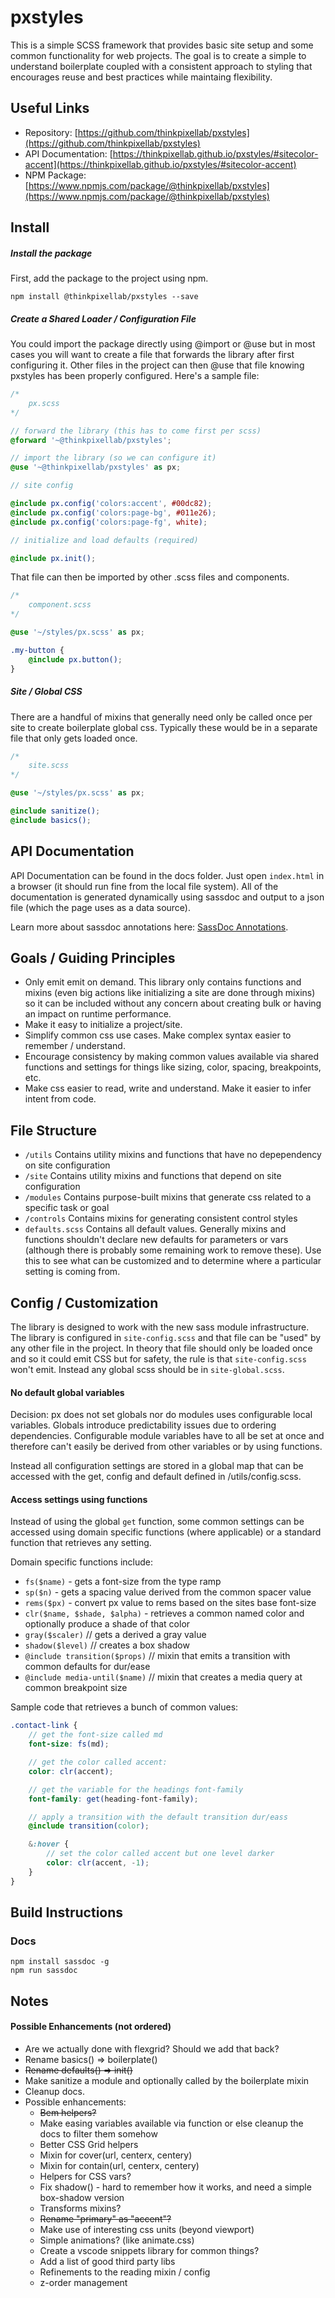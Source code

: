 # pxstyles

This is a simple SCSS framework that provides basic site setup and some common functionality for web
projects. The goal is to create a simple to understand boilerplate coupled with a consistent
approach to styling that encourages reuse and best practices while maintaing flexibility.

## Useful Links

-   Repository: [https://github.com/thinkpixellab/pxstyles](https://github.com/thinkpixellab/pxstyles)
-   API Documentation: [https://thinkpixellab.github.io/pxstyles/#sitecolor-accent](https://thinkpixellab.github.io/pxstyles/#sitecolor-accent)
-   NPM Package: [https://www.npmjs.com/package/@thinkpixellab/pxstyles](https://www.npmjs.com/package/@thinkpixellab/pxstyles)

## Install

##### Install the package

First, add the package to the project using npm.

```
npm install @thinkpixellab/pxstyles --save
```

##### Create a Shared Loader / Configuration File

You could import the package directly using @import or @use but in most cases you will want to
create a file that forwards the library after first configuring it. Other files in the project can
then @use that file knowing pxstyles has been properly configured. Here's a sample file:

```scss
/*
    px.scss
*/

// forward the library (this has to come first per scss)
@forward '~@thinkpixellab/pxstyles';

// import the library (so we can configure it)
@use '~@thinkpixellab/pxstyles' as px;

// site config

@include px.config('colors:accent', #00dc82);
@include px.config('colors:page-bg', #011e26);
@include px.config('colors:page-fg', white);

// initialize and load defaults (required)

@include px.init();
```

That file can then be imported by other .scss files and components.

```scss
/*
    component.scss
*/

@use '~/styles/px.scss' as px;

.my-button {
    @include px.button();
}
```

##### Site / Global CSS

There are a handful of mixins that generally need only be called once per site to create boilerplate
global css. Typically these would be in a separate file that only gets loaded once.

```scss
/*
    site.scss
*/

@use '~/styles/px.scss' as px;

@include sanitize();
@include basics();
```

## API Documentation

API Documentation can be found in the docs folder. Just open `index.html` in a browser (it should
run fine from the local file system). All of the documentation is generated dynamically using
sassdoc and output to a json file (which the page uses as a data source).

Learn more about sassdoc annotations here: [SassDoc Annotations](http://sassdoc.com/annotations/).

## Goals / Guiding Principles

-   Only emit emit on demand. This library only contains functions and mixins (even big actions like
    initializing a site are done through mixins) so it can be included without any concern about
    creating bulk or having an impact on runtime performance.
-   Make it easy to initialize a project/site.
-   Simplify common css use cases. Make complex syntax easier to remember / understand.
-   Encourage consistency by making common values available via shared functions and settings for
    things like sizing, color, spacing, breakpoints, etc.
-   Make css easier to read, write and understand. Make it easier to infer intent from code.

## File Structure

-   `/utils` Contains utility mixins and functions that have no depependency on site configuration
-   `/site` Contains utility mixins and functions that depend on site configuration
-   `/modules` Contains purpose-built mixins that generate css related to a specific task or goal
-   `/controls` Contains mixins for generating consistent control styles
-   `defaults.scss` Contains all default values. Generally mixins and functions shouldn't declare
    new defaults for parameters or vars (although there is probably some remaining work to remove
    these). Use this to see what can be customized and to determine where a particular setting is
    coming from.

## Config / Customization

The library is designed to work with the new sass module infrastructure. The library is configured
in `site-config.scss` and that file can be "used" by any other file in the project. In theory that
file should only be loaded once and so it could emit CSS but for safety, the rule is that
`site-config.scss` won't emit. Instead any global scss should be in `site-global.scss`.

#### No default global variables

Decision: px does not set globals nor do modules uses configurable local variables. Globals
introduce predictability issues due to ordering dependencies. Configurable module variables have to
all be set at once and therefore can't easily be derived from other variables or by using functions.

Instead all configuration settings are stored in a global map that can be accessed with the get,
config and default defined in /utils/config.scss.

#### Access settings using functions

Instead of using the global `get` function, some common settings can be accessed using domain
specific functions (where applicable) or a standard function that retrieves any setting.

Domain specific functions include:

-   `fs($name)` - gets a font-size from the type ramp
-   `sp($n)` - gets a spacing value derived from the common spacer value
-   `rems($px)` - convert px value to rems based on the sites base font-size
-   `clr($name, $shade, $alpha)` - retrieves a common named color and optionally produce a shade of
    that color
-   `gray($scaler)` // gets a derived a gray value
-   `shadow($level)` // creates a box shadow
-   `@include transition($props)` // mixin that emits a transition with common defaults for dur/ease
-   `@include media-until($name)` // mixin that creates a media query at common breakpoint size

Sample code that retrieves a bunch of common values:

```scss
.contact-link {
    // get the font-size called md
    font-size: fs(md);

    // get the color called accent:
    color: clr(accent);

    // get the variable for the headings font-family
    font-family: get(heading-font-family);

    // apply a transition with the default transition dur/eass
    @include transition(color);

    &:hover {
        // set the color called accent but one level darker
        color: clr(accent, -1);
    }
}
```

## Build Instructions

### Docs

    npm install sassdoc -g
    npm run sassdoc

## Notes

#### Possible Enhancements (not ordered)

-   Are we actually done with flexgrid? Should we add that back?
-   Rename basics() => boilerplate()
-   ~~Rename defaults() => init()~~
-   Make sanitize a module and optionally called by the boilerplate mixin
-   Cleanup docs.
-   Possible enhancements:
    -   ~~Bem helpers?~~
    -   Make easing variables available via function or else cleanup the docs to filter them somehow
    -   Better CSS Grid helpers
    -   Mixin for cover(url, centerx, centery)
    -   Mixin for contain(url, centerx, centery)
    -   Helpers for CSS vars?
    -   Fix shadow() - hard to remember how it works, and need a simple box-shadow version
    -   Transforms mixins?
    -   ~~Rename "primary" as "accent"?~~
    -   Make use of interesting css units (beyond viewport)
    -   Simple animations? (like animate.css)
    -   Create a vscode snippets library for common things?
    -   Add a list of good third party libs
    -   Refinements to the reading mixin / config
    -   z-order management
